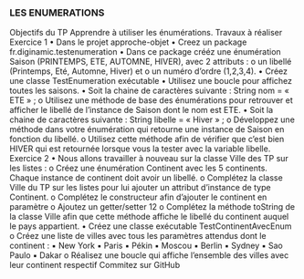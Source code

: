 ### LES ENUMERATIONS
Objectifs du TP
Apprendre à utiliser les énumérations. 
Travaux à réaliser
Exercice 1
•       Dans le projet approche-objet
•       Creez un package fr.diginamic.testenumeration
•       Dans ce package crééz une énumération Saison (PRINTEMPS, ETE, AUTOMNE, HIVER), avec 2 attributs :
o      un libellé (Printemps, Eté, Automne, Hiver) et 
o      un numéro d’ordre (1,2,3,4). 
•       Créez une classe TestEnumeration exécutable
•       Utilisez une boucle pour affichez toutes les saisons.
•       Soit la chaine de caractères suivante : String nom = « ETE » ;
o      Utilisez une méthode de base des énumérations pour retrouver et afficher le libellé de l’instance de Saison dont le nom est ETE.
•       Soit la chaine de caractères suivante : String libelle = « Hiver » ;
o      Développez une méthode dans votre énumération qui retourne une instance de Saison en fonction du libellé.
o      Utilisez cette méthode afin de vérifier que c’est bien HIVER qui est retournée lorsque vous la tester avec la variable libelle.
Exercice 2
•       Nous allons travailler à nouveau sur la classe Ville des TP sur les listes :
o      Créez une énumération Continent avec les 5 continents. Chaque instance de continent doit avoir un libellé.
o      Complétez  la  classe  Ville  du  TP  sur  les  listes  pour  lui  ajouter  un  attribut d’instance de type Continent.
o      Complétez le constructeur afin d’ajouter le continent en paramètre
o      Ajoutez un getter/setter
12
o      Complétez la méthode toString de la classe Ville afin que cette méthode affiche le libellé du continent auquel le pays appartient.
•       Créez une classe exécutable TestContinentAvecEnum
o      Créez une liste de villes avec tous les paramètres attendus dont le continent :
▪       New York
▪       Paris
▪       Pékin
▪       Moscou
▪       Berlin
▪       Sydney
▪       Sao Paulo
▪       Dakar
o      Réalisez  une  boucle  qui  affiche  l’ensemble  des  villes  avec  leur  continent respectif
Commitez sur GitHub